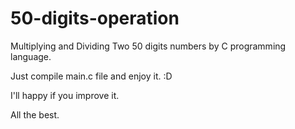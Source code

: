 # 50-digits-operation
Multiplying and Dividing Two 50 digits numbers by C programming language.

Just compile main.c file and enjoy it. :D

I'll happy if you improve it.

All the best.
